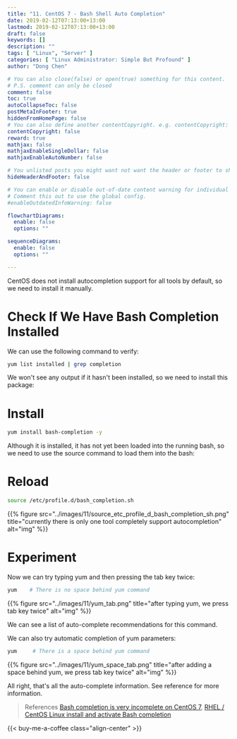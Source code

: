 ```yaml
---
title: "11. CentOS 7 - Bash Shell Auto Completion"
date: 2019-02-12T07:13:00+13:00
lastmod: 2019-02-12T07:13:00+13:00
draft: false
keywords: []
description: ""
tags: [ "Linux", "Server" ]
categories: [ "Linux Administrator: Simple But Profound" ]
author: "Dong Chen"

# You can also close(false) or open(true) something for this content.
# P.S. comment can only be closed
comment: false
toc: true
autoCollapseToc: false
postMetaInFooter: true
hiddenFromHomePage: false
# You can also define another contentCopyright. e.g. contentCopyright: "This is another copyright."
contentCopyright: false
reward: true
mathjax: false
mathjaxEnableSingleDollar: false
mathjaxEnableAutoNumber: false

# You unlisted posts you might want not want the header or footer to show
hideHeaderAndFooter: false

# You can enable or disable out-of-date content warning for individual post.
# Comment this out to use the global config.
#enableOutdatedInfoWarning: false

flowchartDiagrams:
  enable: false
  options: ""

sequenceDiagrams: 
  enable: false
  options: ""

---
```


<!--more-->

CentOS does not install autocompletion support for all tools by default, so we need to install it manually.

# Check If We Have Bash Completion Installed

We can use the following command to verify:

```bash
yum list installed | grep completion
```

We won't see any output if it hasn't been installed, so we need to install this package:

# Install

```bash
yum install bash-completion -y
```

Although it is installed, it has not yet been loaded into the running bash, so we need to use the source command to load them into the bash:

# Reload

```bash
source /etc/profile.d/bash_completion.sh
```

{{% figure src="../images/11/source_etc_profile_d_bash_completion_sh.png" title="currently there is only one tool completely support autocompletion" alt="img" %}}

# Experiment

Now we can try typing yum and then pressing the tab key twice:

```bash
yum    # There is no space behind yum command
```

{{% figure src="../images/11/yum_tab.png" title="after typing yum, we press tab key twice" alt="img" %}}

We can see a list of auto-complete recommendations for this command.

We can also try automatic completion of yum parameters:

```bash
yum     # There is a space behind yum command
```

{{% figure src="../images/11/yum_space_tab.png" title="after adding a space behind yum, we press tab key twice" alt="img" %}}

All right, that's all the auto-complete information. See reference for more information.

> References
> [Bash completion is very incomplete on CentOS 7](https://unix.stackexchange.com/questions/264102/bash-completion-is-very-incomplete-on-centos-7),
> [RHEL / CentOS Linux install and activate Bash completion](https://www.cyberciti.biz/faq/fedora-redhat-scientific-linuxenable-bash-completion/)

<!-- Buy Me a Coffee Button -->
{{< buy-me-a-coffee class="align-center" >}}
